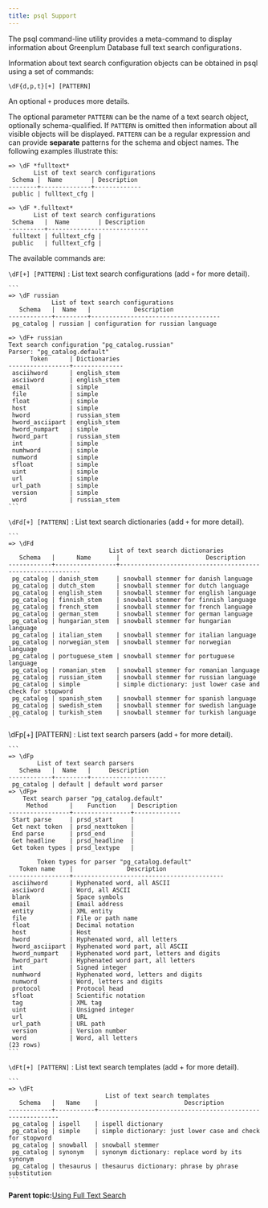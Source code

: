 ```yaml
---
title: psql Support 
---
```


The psql command-line utility provides a meta-command to display information about Greenplum Database full text search configurations.

Information about text search configuration objects can be obtained in psql using a set of commands:

```
\dF{d,p,t}[+] [PATTERN]
```

An optional `+` produces more details.

The optional parameter `PATTERN` can be the name of a text search object, optionally schema-qualified. If `PATTERN` is omitted then information about all visible objects will be displayed. `PATTERN` can be a regular expression and can provide **separate** patterns for the schema and object names. The following examples illustrate this:

```
=> \dF *fulltext*
       List of text search configurations
 Schema |  Name        | Description
--------+--------------+-------------
 public | fulltext_cfg |
```

```
=> \dF *.fulltext*
       List of text search configurations
 Schema   |  Name        | Description
----------+----------------------------
 fulltext | fulltext_cfg |
 public   | fulltext_cfg |
```

The available commands are:

`\dF[+] [PATTERN]`
:   List text search configurations \(add `+` for more detail\).

    ```
    => \dF russian
                List of text search configurations
       Schema   |  Name   |            Description             
    ------------+---------+------------------------------------
     pg_catalog | russian | configuration for russian language
    
    => \dF+ russian
    Text search configuration "pg_catalog.russian"
    Parser: "pg_catalog.default"
          Token      | Dictionaries 
    -----------------+--------------
     asciihword      | english_stem
     asciiword       | english_stem
     email           | simple
     file            | simple
     float           | simple
     host            | simple
     hword           | russian_stem
     hword_asciipart | english_stem
     hword_numpart   | simple
     hword_part      | russian_stem
     int             | simple
     numhword        | simple
     numword         | simple
     sfloat          | simple
     uint            | simple
     url             | simple
     url_path        | simple
     version         | simple
     word            | russian_stem
    ```

`\dFd[+] [PATTERN]`
:   List text search dictionaries \(add `+` for more detail\).

    ```
    => \dFd
                                List of text search dictionaries
       Schema   |      Name       |                        Description                        
    ------------+-----------------+-----------------------------------------------------------
     pg_catalog | danish_stem     | snowball stemmer for danish language
     pg_catalog | dutch_stem      | snowball stemmer for dutch language
     pg_catalog | english_stem    | snowball stemmer for english language
     pg_catalog | finnish_stem    | snowball stemmer for finnish language
     pg_catalog | french_stem     | snowball stemmer for french language
     pg_catalog | german_stem     | snowball stemmer for german language
     pg_catalog | hungarian_stem  | snowball stemmer for hungarian language
     pg_catalog | italian_stem    | snowball stemmer for italian language
     pg_catalog | norwegian_stem  | snowball stemmer for norwegian language
     pg_catalog | portuguese_stem | snowball stemmer for portuguese language
     pg_catalog | romanian_stem   | snowball stemmer for romanian language
     pg_catalog | russian_stem    | snowball stemmer for russian language
     pg_catalog | simple          | simple dictionary: just lower case and check for stopword
     pg_catalog | spanish_stem    | snowball stemmer for spanish language
     pg_catalog | swedish_stem    | snowball stemmer for swedish language
     pg_catalog | turkish_stem    | snowball stemmer for turkish language
    ```

\\dFp\[+\] \[PATTERN\]
:   List text search parsers \(add `+` for more detail\).

    ```
    => \dFp
            List of text search parsers
       Schema   |  Name   |     Description     
    ------------+---------+---------------------
     pg_catalog | default | default word parser
    => \dFp+
        Text search parser "pg_catalog.default"
         Method      |    Function    | Description 
    -----------------+----------------+-------------
     Start parse     | prsd_start     | 
     Get next token  | prsd_nexttoken | 
     End parse       | prsd_end       | 
     Get headline    | prsd_headline  | 
     Get token types | prsd_lextype   | 
    
            Token types for parser "pg_catalog.default"
       Token name    |               Description                
    -----------------+------------------------------------------
     asciihword      | Hyphenated word, all ASCII
     asciiword       | Word, all ASCII
     blank           | Space symbols
     email           | Email address
     entity          | XML entity
     file            | File or path name
     float           | Decimal notation
     host            | Host
     hword           | Hyphenated word, all letters
     hword_asciipart | Hyphenated word part, all ASCII
     hword_numpart   | Hyphenated word part, letters and digits
     hword_part      | Hyphenated word part, all letters
     int             | Signed integer
     numhword        | Hyphenated word, letters and digits
     numword         | Word, letters and digits
     protocol        | Protocol head
     sfloat          | Scientific notation
     tag             | XML tag
     uint            | Unsigned integer
     url             | URL
     url_path        | URL path
     version         | Version number
     word            | Word, all letters
    (23 rows)
    ```

`\dFt[+] [PATTERN]`
:   List text search templates \(add + for more detail\).

    ```
    => \dFt
                               List of text search templates
       Schema   |   Name    |                        Description                        
    ------------+-----------+-----------------------------------------------------------
     pg_catalog | ispell    | ispell dictionary
     pg_catalog | simple    | simple dictionary: just lower case and check for stopword
     pg_catalog | snowball  | snowball stemmer
     pg_catalog | synonym   | synonym dictionary: replace word by its synonym
     pg_catalog | thesaurus | thesaurus dictionary: phrase by phrase substitution
    ```

**Parent topic:**[Using Full Text Search](../textsearch/full-text-search.html)

